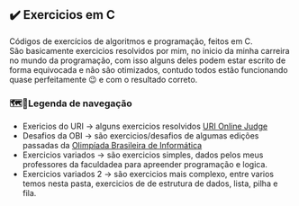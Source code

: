 ## :heavy_check_mark: Exercicios em C
Códigos de exercícios de algoritmos e programação, feitos em C. </br>
São basicamente exercicios resolvidos por mim, no inicio da minha carreira no mundo da programação, com isso alguns deles podem estar escrito de forma equivocada e não são otimizados, contudo todos estão funcionando quase perfeitamente :wink: e com o resultado correto.

### :world_map::file_folder:Legenda de navegação 
- Exericios do URI -> alguns exercicios resolvidos [URI Online Judge](https://www.urionlinejudge.com.br/judge/en/login)
- Desafios da OBI -> são exercicios/desafios de algumas edições passadas da [Olimpíada Brasileira de Informática](https://olimpiada.ic.unicamp.br/)
- Exercicios variados -> são exercicios simples, dados pelos meus professores da faculdadea para apreender programação e logica.
- Exercicios variados 2 -> são exercicios mais complexo, entre varios temos nesta pasta, exercicios de de estrutura de dados, lista, pilha e fila.
